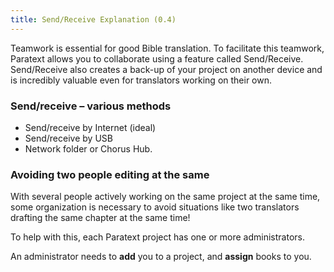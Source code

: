 ```yaml
---
title: Send/Receive Explanation (0.4)
---
```

Teamwork is essential for good Bible translation. To facilitate this teamwork, Paratext allows you to collaborate using a feature called Send/Receive. Send/Receive also creates a back-up of your project on another device and is incredibly valuable even for translators working on their own.

### Send/receive – various methods

-   Send/receive by Internet (ideal)
-   Send/receive by USB
-   Network folder or Chorus Hub.

### Avoiding two people editing at the same

With several people actively working on the same project at the same time, some organization is necessary to avoid situations like two translators drafting the same chapter at the same time!

To help with this, each Paratext project has one or more administrators.

An administrator needs to **add** you to a project, and **assign** books to you.
